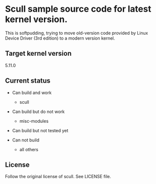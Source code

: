 # Scull sample source code for latest kernel version.

This is softpudding, trying to move old-version code provided by Linux Device Driver (3rd edition) to a modern version kernel.

## Target kernel version

5.11.0

## Current status

* Can build and work
  * scull

* Can build but do not work
  * misc-modules

* Can build but not tested yet

* Can not build
  * all others

## License

Follow the original license of scull.
See LICENSE file.
